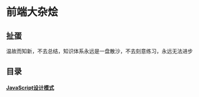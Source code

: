 # 前端大杂烩

## 扯蛋
温故而知新，不去总结，知识体系永远是一盘散沙，不去刻意练习，永远无法进步

## 目录
#### [JavaScript设计模式](docs/00-design.md)

